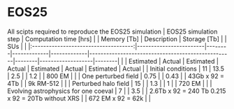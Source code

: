 # EOS25
All scipts required to reproduce the EOS25 simulation
|         EOS25 simulation step        | Computation time [hrs] |        | Memory [Tb] | Description | Storage [Tb]                                      |        | SUs               |        |
|:------------------------------------:|------------------------|--------|-------------|-------------|---------------------------------------------------|--------|-------------------|--------|
|                                      | Estimated              | Actual | Estimated   | Actual      | Estimated                                         | Actual | Estimated         | Actual |
| Initial conditions                   | 11                     | 13.5   | 2.5         |             | 1.2                                               |        | 800 EM            |        |
| One perturbed field                  | 0.75                   |        | 0.43        |             | 43Gb x 92 = 4Tb                                   |        | 9k RM-512         |        |
| Perturbed halo field                 | 15                     |        | 1.3         |             | 1                                                 |        | 720 EM            |        |
| Evolving astrophysics for one coeval | 7                      |        | 3.5         |             | 2.6Tb x 92 = 240 Tb 0.215 x 92 = 20Tb without XRS |        | 672 EM x 92 = 62k |        |
